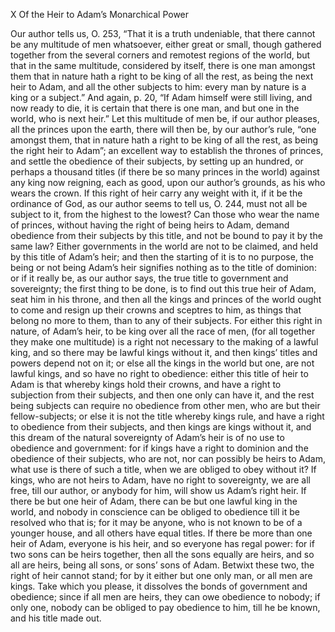 X
Of the Heir to Adam’s Monarchical Power

Our author tells us, O. 253, “That it is a truth undeniable, that there cannot be any multitude of men whatsoever, either great or small, though gathered together from the several corners and remotest regions of the world, but that in the same multitude, considered by itself, there is one man amongst them that in nature hath a right to be king of all the rest, as being the next heir to Adam, and all the other subjects to him: every man by nature is a king or a subject.” And again, p. 20, “If Adam himself were still living, and now ready to die, it is certain that there is one man, and but one in the world, who is next heir.” Let this multitude of men be, if our author pleases, all the princes upon the earth, there will then be, by our author’s rule, “one amongst them, that in nature hath a right to be king of all the rest, as being the right heir to Adam”; an excellent way to establish the thrones of princes, and settle the obedience of their subjects, by setting up an hundred, or perhaps a thousand titles (if there be so many princes in the world) against any king now reigning, each as good, upon our author’s grounds, as his who wears the crown. If this right of heir carry any weight with it, if it be the ordinance of God, as our author seems to tell us, O. 244, must not all be subject to it, from the highest to the lowest? Can those who wear the name of princes, without having the right of being heirs to Adam, demand obedience from their subjects by this title, and not be bound to pay it by the same law? Either governments in the world are not to be claimed, and held by this title of Adam’s heir; and then the starting of it is to no purpose, the being or not being Adam’s heir signifies nothing as to the title of dominion: or if it really be, as our author says, the true title to government and sovereignty; the first thing to be done, is to find out this true heir of Adam, seat him in his throne, and then all the kings and princes of the world ought to come and resign up their crowns and sceptres to him, as things that belong no more to them, than to any of their subjects.
For either this right in nature, of Adam’s heir, to be king over all the race of men, (for all together they make one multitude) is a right not necessary to the making of a lawful king, and so there may be lawful kings without it, and then kings’ titles and powers depend not on it; or else all the kings in the world but one, are not lawful kings, and so have no right to obedience: either this title of heir to Adam is that whereby kings hold their crowns, and have a right to subjection from their subjects, and then one only can have it, and the rest being subjects can require no obedience from other men, who are but their fellow-subjects; or else it is not the title whereby kings rule, and have a right to obedience from their subjects, and then kings are kings without it, and this dream of the natural sovereignty of Adam’s heir is of no use to obedience and government: for if kings have a right to dominion and the obedience of their subjects, who are not, nor can possibly be heirs to Adam, what use is there of such a title, when we are obliged to obey without it? If kings, who are not heirs to Adam, have no right to sovereignty, we are all free, till our author, or anybody for him, will show us Adam’s right heir. If there be but one heir of Adam, there can be but one lawful king in the world, and nobody in conscience can be obliged to obedience till it be resolved who that is; for it may be anyone, who is not known to be of a younger house, and all others have equal titles. If there be more than one heir of Adam, everyone is his heir, and so everyone has regal power: for if two sons can be heirs together, then all the sons equally are heirs, and so all are heirs, being all sons, or sons’ sons of Adam. Betwixt these two, the right of heir cannot stand; for by it either but one only man, or all men are kings. Take which you please, it dissolves the bonds of government and obedience; since if all men are heirs, they can owe obedience to nobody; if only one, nobody can be obliged to pay obedience to him, till he be known, and his title made out.